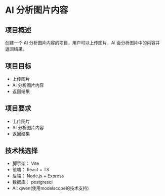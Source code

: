 # AI 分析图片内容

## 项目概述
创建一个 AI 分析图片内容的项目，用户可以上传图片，AI 会分析图片中的内容并返回结果。
## 项目目标
- 上传图片
- AI 分析图片内容
- 返回结果
## 项目要求
- 上传图片
- AI 分析图片内容
- 返回结果

## 技术栈选择
- 脚手架： Vite
- 前端： React + TS
- 后端： Node.js + Express
- 数据库： postgresql
- AI: qwen(使用modelscope的技术支持)